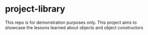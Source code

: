 # project-library
This repo is for demonstration purposes only. This project aims to showcase the lessons learned about objects and object constructors
